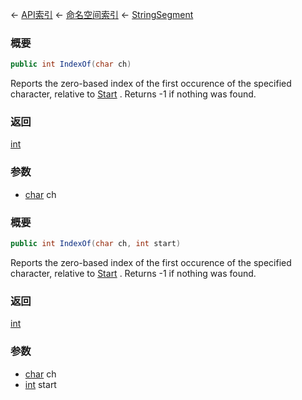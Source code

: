 ← [API索引](Api-Index) ← [命名空间索引](Namespace-Index) ← [StringSegment](VRage.Game.ModAPI.Ingame.Utilities.StringSegment)

### 概要

```csharp
public int IndexOf(char ch)
```

Reports the zero-based index of the first occurence of the specified character, relative to [Start](VRage.Game.ModAPI.Ingame.Utilities.StringSegment.Start) . Returns -1 if nothing was found.

### 返回

[int](https://docs.microsoft.com/en-us/dotnet/api/System.Int32?view=netframework-4.6)



### 参数

* [char](https://docs.microsoft.com/en-us/dotnet/api/System.Char?view=netframework-4.6) ch
### 概要

```csharp
public int IndexOf(char ch, int start)
```

Reports the zero-based index of the first occurence of the specified character, relative to [Start](VRage.Game.ModAPI.Ingame.Utilities.StringSegment.Start) . Returns -1 if nothing was found.

### 返回

[int](https://docs.microsoft.com/en-us/dotnet/api/System.Int32?view=netframework-4.6)



### 参数

* [char](https://docs.microsoft.com/en-us/dotnet/api/System.Char?view=netframework-4.6) ch
* [int](https://docs.microsoft.com/en-us/dotnet/api/System.Int32?view=netframework-4.6) start

